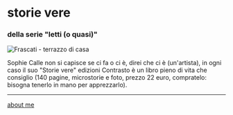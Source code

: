 # storie vere  
### della serie "letti (o quasi)"  

![](https://live.staticflickr.com/65535/52688758681_cb4960e762_c.jpg "Frascati - terrazzo di casa")  

Sophie Calle non si capisce se ci fa o ci è, direi che ci è (un'artista), in ogni caso il suo "Storie vere" edizioni Contrasto è un libro pieno di vita che consiglio (140 pagine, microstorie e foto, prezzo 22 euro, compratelo: bisogna tenerlo in mano per apprezzarlo).

---    
[about me](https://about.me/cacioman)  
